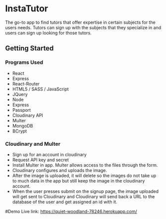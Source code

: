 # InstaTutor

The go-to app to find tutors that offer expertise in certain subjects for the users needs.  Tutors can sign up with the subjects that they specialize in and users can sign up looking for those tutors.  

## Getting Started
### Programs Used
  * React
  * Express
  * React-Router
  * HTML5 / SASS / JavaScript
  * JQuery
  * Node
  * Express
  * Passport
  * Cloudinary API
  * Multer
  * MongoDB
  * BCrypt
  
### Cloudinary and Multer
  * Sign up for an account in cloudinary
  * Request API key and secret
  * Install Multer in app.  Multer allows access to the files through the form.
  * Cloudinary configures and uploads the image.  
  * After the image is uploaded, it will delete so the images do not take up to much data in the app but still keep the image in the cloudinary account.  
  * When the user presses submit on the signup page, the image uploaded will get sent to Cloudinary and Cloudinary will send back a URL to the database of the user and get assigned an id with it.

#Demo
Live link: https://quiet-woodland-78246.herokuapp.com/
